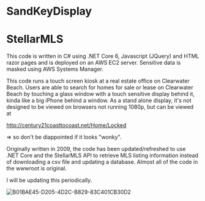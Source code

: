 # SandKeyDisplay
# StellarMLS

This code is written in C# using .NET Core 6, Javascript (JQuery) and HTML razor pages and is deployed on an AWS EC2 server. Sensitive data is masked using AWS Systems Manager.

This code runs a touch screen kiosk at a real estate office on Clearwater Beach. Users are able to search for homes for sale or lease on Clearwater Beach by touching a glass window with a touch sensitive display behind it, kinda like a big iPhone behind a window. As a stand alone display, it's not designed to be viewed on browsers not running 1080p, but can be viewed at

http://century21coasttocoast.net/Home/Locked 

=> so don't be diappointed if it looks "wonky".

Originally written in 2009, the code has been updated/refreshed to use .NET Core and the StellarMLS API to retrieve MLS listing information instead of downloading a csv file and updating a database. Almost all of the code in the wwwroot is original.

I will be updating this periodically.


![B01BAE45-D205-4D2C-B829-83C401CB30D2](https://user-images.githubusercontent.com/44785074/181340733-2c694185-4f03-443f-b0b7-d599507c04a7.jpeg)

